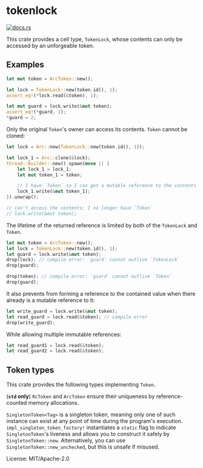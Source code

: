 # tokenlock

[<img src="https://docs.rs/tokenlock/badge.svg" alt="docs.rs">](https://docs.rs/tokenlock/)

This crate provides a cell type, `TokenLock`, whose contents can only be
accessed by an unforgeable token.

## Examples

```rust
let mut token = ArcToken::new();

let lock = TokenLock::new(token.id(), 1);
assert_eq!(*lock.read(&token), 1);

let mut guard = lock.write(&mut token);
assert_eq!(*guard, 1);
*guard = 2;
```

Only the original `Token`'s owner can access its contents. `Token`
cannot be cloned:

```rust
let lock = Arc::new(TokenLock::new(token.id(), 1));

let lock_1 = Arc::clone(&lock);
thread::Builder::new().spawn(move || {
    let lock_1 = lock_1;
    let mut token_1 = token;

    // I have `Token` so I can get a mutable reference to the contents
    lock_1.write(&mut token_1);
}).unwrap();

// can't access the contents; I no longer have `Token`
// lock.write(&mut token);
```

The lifetime of the returned reference is limited by both of the `TokenLock`
and `Token`.

```rust
let mut token = ArcToken::new();
let lock = TokenLock::new(token.id(), 1);
let guard = lock.write(&mut token);
drop(lock); // compile error: `guard` cannot outlive `TokenLock`
drop(guard);
```

```rust
drop(token); // compile error: `guard` cannot outlive `Token`
drop(guard);
```

It also prevents from forming a reference to the contained value when
there already is a mutable reference to it:

```rust
let write_guard = lock.write(&mut token);
let read_guard = lock.read(&token); // compile error
drop(write_guard);
```

While allowing multiple immutable references:

```rust
let read_guard1 = lock.read(&token);
let read_guard2 = lock.read(&token);
```

## Token types

This crate provides the following types implementing `Token`.

(**`std` only**) `RcToken` and `ArcToken` ensure their uniqueness by
reference-counted memory allocations.

`SingletonToken<Tag>` is a singleton token, meaning only one of such
instance can exist at any point of time during the program's execution.
`impl_singleton_token_factory!` instantiates a `static` flag to indicate
`SingletonToken`'s liveness and allows you to construct it safely by
`SingletonToken::new`. Alternatively, you can use
`SingletonToken::new_unchecked`, but this is unsafe if misused.


License: MIT/Apache-2.0
